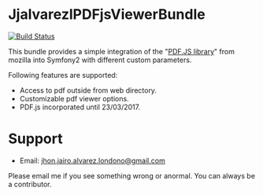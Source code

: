 JjalvarezlPDFjsViewerBundle
===========================

[![Build Status](https://travis-ci.org/jjalvarezl/JjalvarezlPDFjsViewerBundle.svg?branch=master)](https://travis-ci.org/jjalvarezl/JjalvarezlPDFjsViewerBundle)

This bundle provides a simple integration of the "[PDF.JS library](https://github.com/mozilla/pdf.js)" from mozilla into Symfony2 with different custom parameters.

Following features are supported:
* Access to pdf outside from web directory.
* Customizable pdf viewer options.
* PDF.js incorporated until 23/03/2017.

Support
=======

* Email: jhon.jairo.alvarez.londono@gmail.com

Please email me if you see something wrong or anormal.
You can always be a contributor.